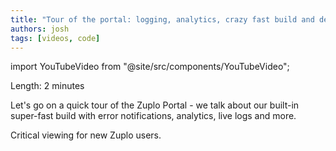 ```yaml
---
title: "Tour of the portal: logging, analytics, crazy fast build and deploy"
authors: josh
tags: [videos, code]
---
```


import YouTubeVideo from "@site/src/components/YouTubeVideo";

<YouTubeVideo url="https://www.youtube-nocookie.com/embed/HRSRSDLTh0s" />

Length: 2 minutes

Let's go on a quick tour of the Zuplo Portal - we talk about our built-in super-fast build with error notifications, analytics, live logs and more.

Critical viewing for new Zuplo users.
